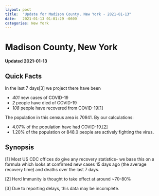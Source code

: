```yaml
---
layout: post
title:  "Update for Madison County, New York - 2021-01-13"
date:   2021-01-13 01:01:29 -0600
categories: New York
---
```


# Madison County, New York
#### Updated 2021-01-13

## Quick Facts

In the last 7 days[3] we project there have been
- *401* new cases of COVID-19
- *2* people have died of COVID-19
- *108* people have recovered from COVID-19[1]

The population in this census area is 70941. By our calculations:
- 4.07% of the population have had COVID-19.[2]
- 1.20% of the population or 848.0 people are actively fighting the virus.

## Synopsis




[1] Most US CDC offices do give any recovery statistics- we base this on a formula which looks at confirmed new cases
15 days ago (the average recovery time) and deaths over the last 7 days.

[2] Herd Immunity is thought to take effect at around ~70-80%

[3] Due to reporting delays, this data may be incomplete.
 
    